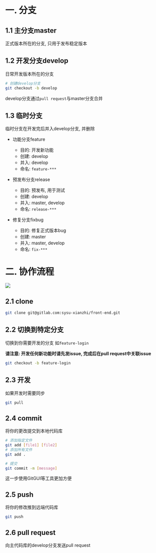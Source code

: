 # 一. 分支
## 1.1 主分支master
正式版本所在的分支, 只用于发布稳定版本

## 1.2 开发分支develop
日常开发版本所在的分支

```bash
# 创建develop分支
git checkout -b develop
```

develop分支通过`pull request`与master分支合并

## 1.3 临时分支
临时分支在开发完后并入develop分支, 并删除

-   功能分支feature
    -   目的: 开发新功能
    -   创建: develop
    -   并入: develop
    -   命名: `feature-***`

-   预发布分支release
    -   目的: 预发布, 用于测试
    -   创建: develop
    -   并入: master, develop
    -   命名: `release-***`

-   修复分支fixbug
    -   目的: 修复正式版本bug
    -   创建: master
    -   并入: master, develop
    -   命名: `fix-***`

# 二. 协作流程
![](http://ocphk5wc7.bkt.clouddn.com//17-3-26/93856202-file_1490459215675_97f4.png)
## 2.1 clone
```bash
git clone git@gitlab.com:sysu-xianzhi/front-end.git
```

## 2.2 切换到特定分支
切换到你需要开发的分支 如`feature-login`

**请注意: 开发任何新功能时请先发issue, 完成后在pull request中关联issue**

```bash
git checkout -b feature-login
```

## 2.3 开发
如果开发时需要同步
```bash
git pull
```

## 2.4 commit
将你的更改提交到本地代码库
```bash
# 添加指定文件
git add [file1] [file2]
# 添加所有文件
git add .

# 提交
git commit -m [message]
```
这一步使用GitGUI等工具更加方便

## 2.5 push
将你的修改推到远端代码库
```bash
git push
```

## 2.6 pull request
向主代码库的develop分支发送pull request
